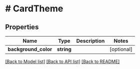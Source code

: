 # # CardTheme

## Properties

Name | Type | Description | Notes
------------ | ------------- | ------------- | -------------
**background_color** | **string** |  | [optional]

[[Back to Model list]](../../README.md#models) [[Back to API list]](../../README.md#endpoints) [[Back to README]](../../README.md)

